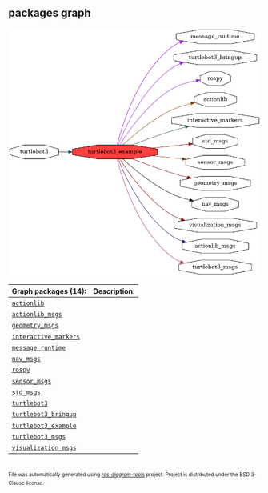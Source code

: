 <!--
File was automatically generated using 'ros-diagram-tools' project.
Project is distributed under the BSD 3-Clause license.
-->

## packages graph

[![turtlebot3_example](turtlebot3_example.png "turtlebot3_example")](turtlebot3_example.png)


| Graph packages (14): | Description: |
| -------------------- | ------------ |
| [`actionlib`](actionlib.html) |  |
| [`actionlib_msgs`](actionlib_msgs.html) |  |
| [`geometry_msgs`](geometry_msgs.html) |  |
| [`interactive_markers`](interactive_markers.html) |  |
| [`message_runtime`](message_runtime.html) |  |
| [`nav_msgs`](nav_msgs.html) |  |
| [`rospy`](rospy.html) |  |
| [`sensor_msgs`](sensor_msgs.html) |  |
| [`std_msgs`](std_msgs.html) |  |
| [`turtlebot3`](turtlebot3.html) |  |
| [`turtlebot3_bringup`](turtlebot3_bringup.html) |  |
| [`turtlebot3_example`](turtlebot3_example.html) |  |
| [`turtlebot3_msgs`](turtlebot3_msgs.html) |  |
| [`visualization_msgs`](visualization_msgs.html) |  |


</br>
<font size="1">
File was automatically generated using <a href="https://github.com/anetczuk/ros-diagram-tools"><i>ros-diagram-tools</i></a> project.
Project is distributed under the BSD 3-Clause license.
</font>
